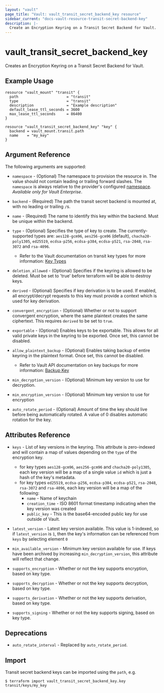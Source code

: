 ```yaml
---
layout: "vault"
page_title: "Vault: vault_transit_secret_backend_key resource"
sidebar_current: "docs-vault-resource-transit-secret-backend-key"
description: |-
  Create an Encryption Keyring on a Transit Secret Backend for Vault.
---
```


# vault\_transit\_secret\_backend\_key

Creates an Encryption Keyring on a Transit Secret Backend for Vault.

## Example Usage

```hcl
resource "vault_mount" "transit" {
  path                      = "transit"
  type                      = "transit"
  description               = "Example description"
  default_lease_ttl_seconds = 3600
  max_lease_ttl_seconds     = 86400
}

resource "vault_transit_secret_backend_key" "key" {
  backend = vault_mount.transit.path
  name    = "my_key"
}
```

## Argument Reference

The following arguments are supported:

* `namespace` - (Optional) The namespace to provision the resource in.
  The value should not contain leading or trailing forward slashes.
  The `namespace` is always relative to the provider's configured [namespace](../index.html#namespace).
   *Available only for Vault Enterprise*.

* `backend` - (Required) The path the transit secret backend is mounted at, with no leading or trailing `/`s.

* `name` - (Required) The name to identify this key within the backend. Must be unique within the backend.

* `type` - (Optional) Specifies the type of key to create. The currently-supported types are: `aes128-gcm96`, `aes256-gcm96` (default), `chacha20-poly1305`, `ed25519`, `ecdsa-p256`, `ecdsa-p384`, `ecdsa-p521`, `rsa-2048`, `rsa-3072` and `rsa-4096`. 
    * Refer to the Vault documentation on transit key types for more information: [Key Types](https://www.vaultproject.io/docs/secrets/transit#key-types)

* `deletion_allowed` - (Optional) Specifies if the keyring is allowed to be deleted. Must be set to 'true' before terraform will be able to destroy keys.

* `derived` - (Optional) Specifies if key derivation is to be used. If enabled, all encrypt/decrypt requests to this key must provide a context which is used for key derivation.

* `convergent_encryption` - (Optional) Whether or not to support convergent encryption, where the same plaintext creates the same ciphertext. This requires `derived` to be set to `true`.

* `exportable` - (Optional) Enables keys to be exportable. This allows for all valid private keys in the keyring to be exported. Once set, this cannot be disabled.

* `allow_plaintext_backup` - (Optional) Enables taking backup of entire keyring in the plaintext format. Once set, this cannot be disabled.
    * Refer to Vault API documentation on key backups for more information: [Backup Key](https://www.vaultproject.io/api-docs/secret/transit#backup-key)
    
* `min_decryption_version` - (Optional) Minimum key version to use for decryption.

* `min_encryption_version` - (Optional) Minimum key version to use for encryption

* `auto_rotate_period` - (Optional) Amount of time the key should live before being automatically rotated.
  A value of 0 disables automatic rotation for the key.

## Attributes Reference

* `keys` - List of key versions in the keyring. This attribute is zero-indexed and will contain a map of values depending on the `type` of the encryption key.
    * for key types `aes128-gcm96`, `aes256-gcm96` and `chacha20-poly1305`, each key version will be a map of a single value `id` which is just a hash of the key's metadata.
    * for key types `ed25519`, `ecdsa-p256`, `ecdsa-p384`, `ecdsa-p521`, `rsa-2048`, `rsa-3072` and `rsa-4096`, each key version will be a map of the following:
        * `name` - Name of keychain
        * `creation_time` - ISO 8601 format timestamp indicating when the key version was created
        * `public_key` - This is the base64-encoded public key for use outside of Vault.
        
* `latest_version` - Latest key version available. This value is 1-indexed, so if `latest_version` is `1`, then the key's information can be referenced from `keys` by selecting element `0`

* `min_available_version` - Minimum key version available for use. If keys have been archived by increasing `min_decryption_version`, this attribute will reflect that change.

* `supports_encryption` - Whether or not the key supports encryption, based on key type.

* `supports_decryption` - Whether or not the key supports decryption, based on key type.

* `supports_derivation` - Whether or not the key supports derivation, based on key type.

* `supports_signing` - Whether or not the key supports signing, based on key type.


## Deprecations

* `auto_rotate_interval` - Replaced by `auto_rotate_period`.

## Import

Transit secret backend keys can be imported using the `path`, e.g.

```
$ terraform import vault_transit_secret_backend_key.key transit/keys/my_key
```

